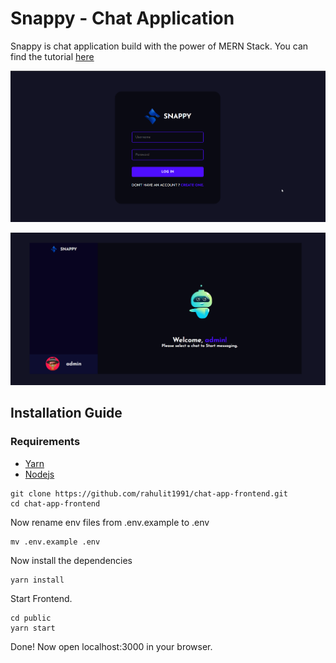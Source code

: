 # Snappy - Chat Application 
Snappy is chat application build with the power of MERN Stack. You can find the tutorial [here](https://www.youtube.com/watch?v=otaQKODEUFs)


![login page](./images/snappy_login.png)

![home page](./images/snappy.png)

## Installation Guide

### Requirements
- [Yarn](https://classic.yarnpkg.com/lang/en/docs/install/#windows-stable)
- [Nodejs](https://nodejs.org/en/download)

```shell
git clone https://github.com/rahulit1991/chat-app-frontend.git
cd chat-app-frontend
```
Now rename env files from .env.example to .env
```shell
mv .env.example .env
```

Now install the dependencies
```shell
yarn install
```

Start Frontend.
```shell
cd public
yarn start
```

Done! Now open localhost:3000 in your browser.
